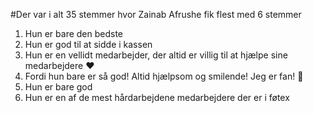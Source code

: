 #Der var i alt 35 stemmer hvor Zainab Afrushe fik flest med 6 stemmer

1. Hun er bare den bedste
2. Hun er god til at sidde i kassen
3. Hun er en vellidt medarbejder, der altid er villig til at hjælpe sine medarbejdere ❤️
4. Fordi hun bare er så god! Altid hjælpsom og smilende! Jeg er fan! 🙌
5. Hun er bare god
6. Hun er en af de mest hårdarbejdene medarbejdere der er i føtex